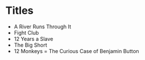 # Titles

- A River Runs Through It
- Fight Club
- 12 Years a Slave
- The Big Short
- 12 Monkeys
= The Curious Case of Benjamin Button